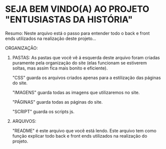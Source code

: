 

# SEJA BEM VINDO(A) AO PROJETO "ENTUSIASTAS DA HISTÓRIA"


Resumo: Neste arquivo está o passo para entender todo o back e front ends utilizados na realização deste projeto...

ORGANIZAÇÃO:

1. PASTAS: As pastas que você vê á esquerda deste arquivo foram criadas puramente pela organização do site (elas funcionam se estiverem soltas, mas assim fica mais bonito e eficiente).


    "CSS" guarda os arquivos criados apenas para a estilização das páginas do site.

    "IMAGENS" guarda todas as imagens que utilizaremos no site.

    "PÁGINAS" guarda todas as páginas do site.

    "SCRIPT" guarda os scripts js.


2. ARQUIVOS: 


    "README" é este arquivo que você está lendo. Este arquivo tem como função explicar todo back e front ends utilizados na realização do projeto.